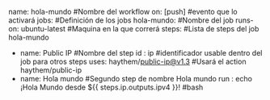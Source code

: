 name: hola-mundo #Nombre del workflow
on: [push] #evento que lo activará
jobs: #Definición de los jobs
 hola-mundo: #Nombre del job
  runs-on: ubuntu-latest #Maquina en la que correrá
  steps: #Lista de steps del job hola-mundo

- name: Public IP #Nombre del step
    id : ip #identificador usable dentro del job para otros steps
    uses: haythem/public-ip@v1.3 #Usará el action haythem/public-ip
- name: Hola mundo #Segundo step de nombre Hola mundo
    run : echo ¡Hola Mundo desde ${{ steps.ip.outputs.ipv4 }}! #bash
